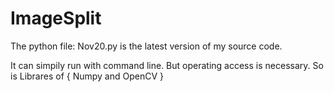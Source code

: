 # ImageSplit

The python file: Nov20.py
is the latest version of my source code.

It can simpily run with command line.
But operating access is necessary.
So is Librares of { Numpy and OpenCV }
